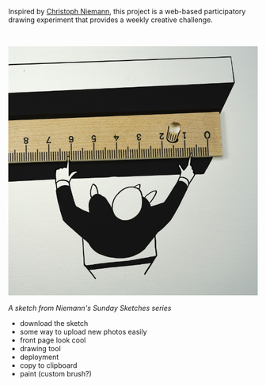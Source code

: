 Inspired by [Christoph Niemann](https://www.wired.com/2016/12/sunday-sketching-christoph-niemann-tells-brutal-truth-creative-process/), this project is a web-based participatory drawing experiment that provides a weekly creative challenge.

<br/>

![Sunday sketch](/imgs/readme.jpeg)

*A sketch from Niemann's Sunday Sketches series*

* download the sketch
* some way to upload new photos easily
* front page look cool
* drawing tool
* deployment
* copy to clipboard
* paint (custom brush?)